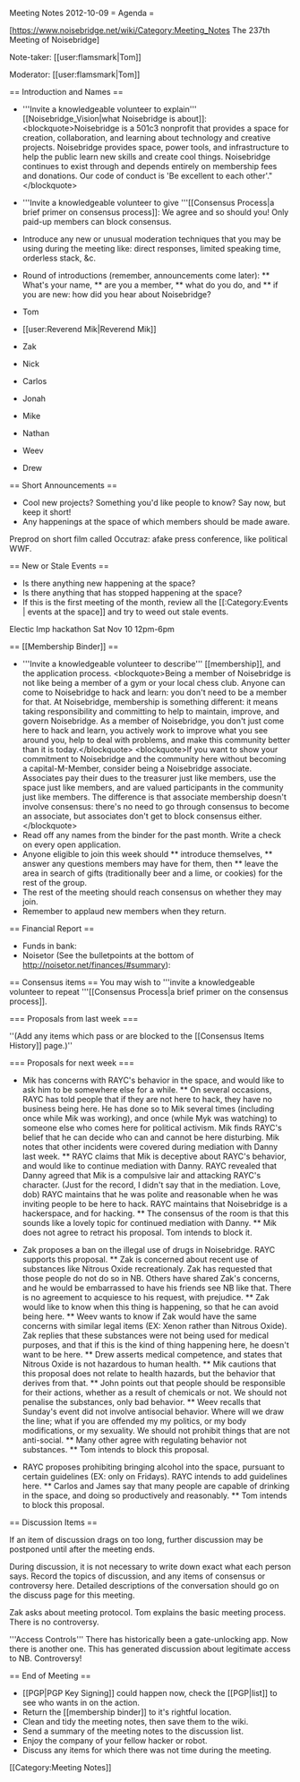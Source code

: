 Meeting Notes 2012-10-09 
 = Agenda =

[https://www.noisebridge.net/wiki/Category:Meeting_Notes The 237th Meeting of Noisebridge]

Note-taker: [[user:flamsmark|Tom]]

Moderator: [[user:flamsmark|Tom]]
 
== Introduction and Names ==

* '''Invite a knowledgeable volunteer to explain''' [[Noisebridge_Vision|what Noisebridge is about]]:
&lt;blockquote>Noisebridge is a 501c3 nonprofit that provides a space for creation, collaboration, and learning about technology and creative projects. Noisebridge provides space, power tools, and infrastructure to help the public learn new skills and create cool things. Noisebridge continues to exist through and depends entirely on membership fees and donations. Our code of conduct is 'Be excellent to each other'."&lt;/blockquote>
* '''Invite a knowledgeable volunteer to give '''[[Consensus Process|a brief primer on consensus process]]: We agree and so should you! Only paid-up members can block consensus.
* Introduce any new or unusual moderation techniques that you may be using during the meeting like: direct responses, limited speaking time, orderless stack, &amp;c.
* Round of introductions (remember, announcements come later):
** What's your name, 
** are you a member,
** what do you do, and
** if you are new: how did you hear about Noisebridge?

* Tom
* [[user:Reverend Mik|Reverend Mik]]

* Zak
* Nick
* Carlos
* Jonah
* Mike
* Nathan
* Weev
* Drew

== Short Announcements ==
* Cool new projects? Something you'd like people to know? Say now, but keep it short!
* Any happenings at the space of which members should be made aware.

Preprod on short film called Occutraz: afake press conference, like political WWF.

== New or Stale Events ==
* Is there anything new happening at the space?
* Is there anything that has stopped happening at the space?
* If this is the first meeting of the month, review all the [[:Category:Events | events at the space]] and try to weed out stale events.

Electic Imp hackathon Sat Nov 10 12pm-6pm


== [[Membership Binder]] ==
* '''Invite a knowledgeable volunteer to describe''' [[membership]], and the application process.
&lt;blockquote>Being a member of Noisebridge is not like being a member of a gym or your local chess club. Anyone can come to Noisebridge to hack and learn: you don't need to be a member for that. At Noisebridge, membership is something different: it means taking responsibility and committing to help to maintain, improve, and govern Noisebridge. As a member of Noisebridge, you don't just come here to hack and learn, you actively work to improve what you see around you, help to deal with problems, and make this community better than it is today.&lt;/blockquote>
&lt;blockquote>If you want to show your commitment to Noisebridge and the community here without becoming a capital-M-Member, consider being a Noisebridge associate. Associates pay their dues to the treasurer just like members, use the space just like members, and are valued participants in the community just like members. The difference is that associate membership doesn't involve consensus: there's no need to go through consensus to become an associate, but associates don't get to block consensus either.&lt;/blockquote>
* Read off any names from the binder for the past month. Write a check on every open application.
* Anyone eligible to join this week should
** introduce themselves,
** answer any questions members may have for them, then
** leave the area in search of gifts (traditionally beer and a lime, or cookies) for the rest of the group.
* The rest of the meeting should reach consensus on whether they may join.
* Remember to applaud new members when they return.

== Financial Report ==
* Funds in bank:
* Noisetor (See the bulletpoints at the bottom of http://noisetor.net/finances/#summary):

== Consensus items ==
You may wish to '''invite a knowledgeable volunteer to repeat '''[[Consensus Process|a brief primer on the consensus process]].

=== Proposals from last week ===

''(Add any items which pass or are blocked to the [[Consensus Items History]] page.)''

=== Proposals for next week ===

* Mik has concerns with RAYC's behavior in the space, and would like to ask him to be somewhere else for a while.
** On several occasions, RAYC has told people that if they are not here to hack, they have no business being here. He has done so to Mik several times (including once while Mik was working), and once (while Myk was watching) to someone else who comes here for political activism. Mik finds RAYC's belief that he can decide who can and cannot be here disturbing. Mik notes that other incidents were covered during mediation with Danny last week.
** RAYC claims that Mik is deceptive about RAYC's behavior, and would like to continue mediation with Danny. RAYC revealed that Danny agreed that Mik is a compulsive lair and attacking RAYC's character. (Just for the record, I didn't say that in the mediation. Love, dob) RAYC maintains that he was polite and reasonable when he was inviting people to be here to hack. RAYC maintains that Noisebridge is a hackerspace, and for hacking.
** The consensus of the room is that this sounds like a lovely topic for continued mediation with Danny.
** Mik does not agree to retract his proposal. Tom intends to block it.

* Zak proposes a ban on the illegal use of drugs in Noisebridge. RAYC supports this proposal.
** Zak is concerned about recent use of substances like Nitrous Oxide recreationaly. Zak has requested that those people do not do so in NB. Others have shared Zak's concerns, and he would be embarrassed to have his friends see NB like that. There is no agreement to acquiesce to his request, with prejudice.
** Zak would like to know when this thing is happening, so that he can avoid being here.
** Weev wants to know if Zak would have the same concerns with similar legal items (EX: Xenon rather than Nitrous Oxide). Zak replies that these substances were not being used for medical purposes, and that if this is the kind of thing happening here, he doesn't want to be here.
** Drew asserts medical competence, and states that Nitrous Oxide is not hazardous to human health.
** Mik cautions that this proposal does not relate to health hazards, but the behavior that derives from that.
** John points out that people should be responsible for their actions, whether as a result of chemicals or not. We should not penalise the substances, only bad behavior.
** Weev recalls that Sunday's event did not involve antisocial behavior. Where will we draw the line; what if you are offended my my politics, or my body modifications, or my sexuality. We should not prohibit things that are not anti-social.
** Many other agree with regulating behavior not substances.
** Tom intends to block this proposal.

* RAYC proposes prohibiting bringing alcohol into the space, pursuant to certain guidelines (EX: only on Fridays). RAYC intends to add guidelines here.
** Carlos and James say that many people are capable of drinking in the space, and doing so productively and reasonably.
** Tom intends to block this proposal.

== Discussion Items ==

If an item of discussion drags on too long, further discussion may be postponed until after the meeting ends.

During discussion, it is not necessary to write down exact what each person says. Record the topics of discussion, and any items of consensus or controversy here. Detailed descriptions of the conversation should go on the discuss page for this meeting.

Zak asks about meeting protocol. Tom explains the basic meeting process. There is no controversy.

'''Access Controls'''
There has historically been a gate-unlocking app. Now there is another one. This has generated discussion about legitimate access to NB. Controversy!

== End of Meeting ==
* [[PGP|PGP Key Signing]] could happen now, check the [[PGP|list]] to see who wants in on the action.
* Return the [[membership binder]] to it's rightful location.
* Clean and tidy the meeting notes, then save them to the wiki.
* Send a summary of the meeting notes to the discussion list.
* Enjoy the company of your fellow hacker or robot.
* Discuss any items for which there was not time during the meeting.

[[Category:Meeting Notes]]